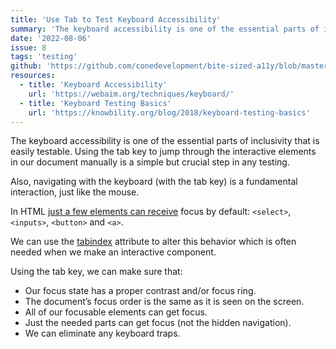 ```yaml
---
title: 'Use Tab to Test Keyboard Accessibility'
summary: 'The keyboard accessibility is one of the essential parts of inclusivity that is easily testable.'
date: '2022-08-06'
issue: 8
tags: 'testing'
github: 'https://github.com/conedevelopment/bite-sized-a11y/blob/master/src/posts/use-tab-to-test-keyboard-accessibility.md'
resources:
  - title: 'Keyboard Accessibility'
    url: 'https://webaim.org/techniques/keyboard/'
  - title: 'Keyboard Testing Basics'
    url: 'https://knowbility.org/blog/2018/keyboard-testing-basics'
---
```


The keyboard accessibility is one of the essential parts of inclusivity that is easily testable. Using the tab key to jump through the interactive elements in our document manually is a simple but crucial step in any testing.

Also, navigating with the keyboard (with the tab key) is a fundamental interaction, just like the mouse.

In HTML [just a few elements can receive](https://stackoverflow.com/questions/1599660/which-html-elements-can-receive-focus) focus by default: `<select>`, `<inputs>`, `<button>` and `<a>`.

We can use the [tabindex](https://developer.mozilla.org/en-US/docs/Web/HTML/Global_attributes/tabindex) attribute to alter this behavior which is often needed when we make an interactive component.

Using the tab key, we can make sure that:

- Our focus state has a proper contrast and/or focus ring.
- The document’s focus order is the same as it is seen on the screen.
- All of our focusable elements can get focus.
- Just the needed parts can get focus (not the hidden navigation).
- We can eliminate any keyboard traps.
